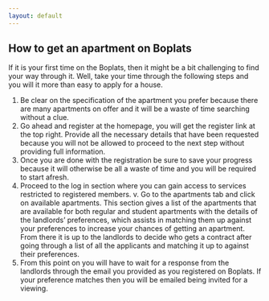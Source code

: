 ```yaml
---
layout: default 
---
```


## How to get an apartment on Boplats

If it is your first time on the Boplats, then it might be a bit challenging to find your way through it. Well, take your time through the following steps and you will it more than easy to apply for a house.

1. Be clear on the specification of the apartment you prefer because there are many apartments on offer and it will be a waste of time searching without a clue.
2. Go ahead and register at the homepage, you will get the register link at the top right. Provide all the necessary details that have been requested because you will not be allowed to proceed to the next step without providing full information.
3. Once you are done with the registration be sure to save your progress because it will otherwise be all a waste of time and you will be required to start afresh.
4. Proceed to the log in section where you can gain access to services restricted to registered members.
v. Go to the apartments tab and click on available apartments. This section gives a list of the apartments that are available for both regular and student apartments with the details of the landlords’ preferences, which assists in matching them up against your preferences to increase your chances of getting an apartment. From there it is up to the landlords to decide who gets a contract after going through a list of all the applicants and matching it up to against their preferences.
5.  From this point on you will have to wait for a response from the landlords through the email you provided as you registered on Boplats. If your preference matches then you will be emailed being invited for a viewing.



